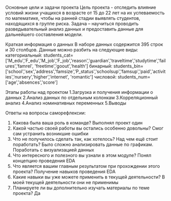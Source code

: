 Основные цели и задачи проекта
Цель проекта - отследить влияние условий жизни учащихся в возрасте от 15 до 22 лет на их успеваемость по математике, чтобы на ранней стадии выявлять студентов, находящихся в группе риска. 
Задача – научиться проводить разведывательный анализ данных и предоставить данные для дальнейшего составления модели.

Краткая информация о данных
В наборе данных содержится 395 строк и 30 столбцов. Данные можно разбить на следующие виды:
категориальный: students_cat=['M_edu','F_edu','M_job','F_job','reason','guardian','traveltime','studytime','failures','famrel', 'freetime','goout','health']
бинарный:
students_bin=['school','sex','address','famsize','P_status','schoolsup','famsup','paid','activities','nursery','higher','internet', 'romantic']
числовой:
students_num=['age','absences','score']

Этапы работы над проектом
1.Загрузка и получения информации о данных
2.Анализ данных по отдельным колонкам
3.Корреляционный анализ
4.Анализ номинативных переменных
5.Выводы

Ответы на вопросы саморефлексии:
1.	Какова была ваша роль в команде? Выполнял проект один
2.	Какой частью своей работы вы остались особенно довольны? Смог сам устранить возникшие ошибки
3.	Что не получилось сделать так, как хотелось? Над чем ещё стоит поработать? Было сложно анализировать данные по графикам. Поработать с визуализацией данных
4.	Что интересного и полезного вы узнали в этом модуле? Понял концепцию проведения EDA
5.	Что является вашим главным результатом при прохождении этого проекта? Получение навыков проведения EDA
6.	Какие навыки вы уже можете применить в текущей деятельности? В моей текущей деятельности они не применимы
7.	Планируете ли вы дополнительно изучать материалы по теме проекта?  Да
